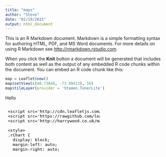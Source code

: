 ```yaml
---
title: "maps"
author: "Steve"
date: "02/19/2015"
output: html_document
---
```


This is an R Markdown document. Markdown is a simple formatting syntax for authoring HTML, PDF, and MS Word documents. For more details on using R Markdown see <http://rmarkdown.rstudio.com>.

When you click the **Knit** button a document will be generated that includes both content as well as the output of any embedded R code chunks within the document. You can embed an R code chunk like this:


```r
map = Leaflet$new()
map$setView(c(40.73846, -73.99413), 16)
map$tileLayer(provider = 'Stamen.TonerLite')
```
Hello

<iframe srcdoc=' &lt;!doctype HTML&gt;
&lt;meta charset = &#039;utf-8&#039;&gt;
&lt;html&gt;
  &lt;head&gt;
    &lt;link rel=&#039;stylesheet&#039; href=&#039;http://cdn.leafletjs.com/leaflet-0.5.1/leaflet.css&#039;&gt;
    
    &lt;script src=&#039;http://cdn.leafletjs.com/leaflet-0.5.1/leaflet.js&#039; type=&#039;text/javascript&#039;&gt;&lt;/script&gt;
    &lt;script src=&#039;https://rawgithub.com/leaflet-extras/leaflet-providers/gh-pages/leaflet-providers.js&#039; type=&#039;text/javascript&#039;&gt;&lt;/script&gt;
    &lt;script src=&#039;http://harrywood.co.uk/maps/examples/leaflet/leaflet-plugins/layer/vector/KML.js&#039; type=&#039;text/javascript&#039;&gt;&lt;/script&gt;
    
    &lt;style&gt;
    .rChart {
      display: block;
      margin-left: auto; 
      margin-right: auto;
      width: 800px;
      height: 400px;
    }  
    &lt;/style&gt;
    
  &lt;/head&gt;
  &lt;body &gt;
    
    &lt;div id = &#039;chartc887b95fcac&#039; class = &#039;rChart leaflet&#039;&gt;&lt;/div&gt;    
    &lt;script&gt;
  var spec = {
 &quot;dom&quot;: &quot;chartc887b95fcac&quot;,
&quot;width&quot;:            800,
&quot;height&quot;:            400,
&quot;urlTemplate&quot;: &quot;http://{s}.tile.osm.org/{z}/{x}/{y}.png&quot;,
&quot;layerOpts&quot;: {
 &quot;attribution&quot;: &quot;Map data&lt;a href=\&quot;http://openstreetmap.org\&quot;&gt;OpenStreetMap&lt;/a&gt;\n         contributors, Imagery&lt;a href=\&quot;http://mapbox.com\&quot;&gt;MapBox&lt;/a&gt;&quot; 
},
&quot;center&quot;: [       40.73846,      -73.99413 ],
&quot;zoom&quot;:             16,
&quot;provider&quot;: &quot;Stamen.TonerLite&quot;,
&quot;id&quot;: &quot;chartc887b95fcac&quot; 
}

  var map = L.map(spec.dom, spec.mapOpts)
  
    map.setView(spec.center, spec.zoom);

    if (spec.provider){
      L.tileLayer.provider(spec.provider).addTo(map)    
    } else {
		  L.tileLayer(spec.urlTemplate, spec.layerOpts).addTo(map)
    }
     
    
    
    
    
    
    if (spec.circle2){
      for (var c in spec.circle2){
        var circle = L.circle(c.center, c.radius, c.opts)
         .addTo(map);
      }
    }
    
    
    
    
    
   
   
   
&lt;/script&gt;
    
    &lt;script&gt;&lt;/script&gt;    
  &lt;/body&gt;
&lt;/html&gt; ' scrolling='no' frameBorder='0' seamless class='rChart  leaflet  ' id='iframe-chartc887b95fcac'> </iframe>
 <style>iframe.rChart{ width: 100%; height: 400px;}</style>
